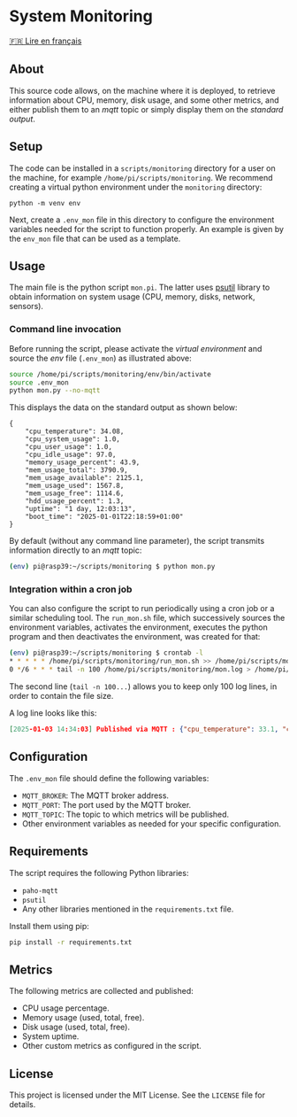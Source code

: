 
# System Monitoring
[🇫🇷 Lire en français](README.fr.md)

## About
This source code allows, on the machine where it is deployed, to retrieve information about CPU, memory, disk usage, and some other metrics, and either publish them to an *mqtt* topic or simply display them on the *standard output*.

## Setup
The code can be installed in a `scripts/monitoring` directory for a user on the machine, for example `/home/pi/scripts/monitoring`. We recommend creating a virtual python environment under the `monitoring` directory:
```
python -m venv env
```

Next, create a `.env_mon` file in this directory to configure the environment variables needed for the script to function properly. An example is given by the `env_mon` file that can be used as a template.

## Usage
The main file is the python script `mon.pi`. The latter uses [psutil](https://psutil.readthedocs.io/) library to obtain information on system usage (CPU, memory, disks, network, sensors).

### Command line invocation
Before running the script, please activate the *virtual environment* and source the *env* file (`.env_mon`)
as illustrated above:

```bash
source /home/pi/scripts/monitoring/env/bin/activate
source .env_mon
python mon.py --no-mqtt
```
This displays the data on the standard output as shown below:
```
{
    "cpu_temperature": 34.08,
    "cpu_system_usage": 1.0,
    "cpu_user_usage": 1.0,
    "cpu_idle_usage": 97.0,
    "memory_usage_percent": 43.9,
    "mem_usage_total": 3790.9,
    "mem_usage_available": 2125.1,
    "mem_usage_used": 1567.8,
    "mem_usage_free": 1114.6,
    "hdd_usage_percent": 1.3,
    "uptime": "1 day, 12:03:13",
    "boot_time": "2025-01-01T22:18:59+01:00"
}
```

By default (without any command line parameter), the script transmits information directly to an *mqtt* topic:

```bash
(env) pi@rasp39:~/scripts/monitoring $ python mon.py
```
### Integration within a cron job

You can also configure the script to run periodically using a cron job or a similar scheduling tool.
The `run_mon.sh` file, which successively sources the environment variables, activates the environment, executes the python program and then deactivates the environment, was created for that:

```bash
(env) pi@rasp39:~/scripts/monitoring $ crontab -l
* * * * * /home/pi/scripts/monitoring/run_mon.sh >> /home/pi/scripts/monitoring/mon.log 2>&1
0 */6 * * * tail -n 100 /home/pi/scripts/monitoring/mon.log > /home/pi/scripts/monitoring/mon.log.tmp && mv /home/pi/scripts/monitoring/mon.log.tmp /home/pi/scripts/monitoring/mon.log
```
The second line (`tail -n 100...`) allows you to keep only 100 log lines, in order to contain the file size.

A log line looks like this:
```json
[2025-01-03 14:34:03] Published via MQTT : {"cpu_temperature": 33.1, "cpu_system_usage": 0.2, "cpu_user_usage": 0.0, "cpu_idle_usage": 99.8, "memory_usage_percent": 46.6, "mem_usage_total": 3790.9, "mem_usage_available": 2023.4, "mem_usage_used": 1669.5, "mem_usage_free": 1011.6, "hdd_usage_percent": 1.3, "uptime": "1 day, 16:15:04", "boot_time": "2025-01-01T22:18:59+01:00"}
```
## Configuration
The `.env_mon` file should define the following variables:

- `MQTT_BROKER`: The MQTT broker address.
- `MQTT_PORT`: The port used by the MQTT broker.
- `MQTT_TOPIC`: The topic to which metrics will be published.
- Other environment variables as needed for your specific configuration.

## Requirements
The script requires the following Python libraries:

- `paho-mqtt`
- `psutil`
- Any other libraries mentioned in the `requirements.txt` file.

Install them using pip:

```bash
pip install -r requirements.txt
```

## Metrics
The following metrics are collected and published:

- CPU usage percentage.
- Memory usage (used, total, free).
- Disk usage (used, total, free).
- System uptime.
- Other custom metrics as configured in the script.

## License
This project is licensed under the MIT License. See the `LICENSE` file for details.
